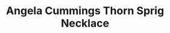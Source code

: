 ---
title: Angela Cummings Thorn Sprig Necklace
description: |
  This lovely arrangement of 36 Akoya Pearls recalls a circlet crown with golden, sculpted tendrils - a collar necklace that frames the face with luminous warmth.
specs: |
  8.75 - 6mm Akoya Cultured Pearls, set in 18K Yellow Gold.
images:
  - image_path: /uploads/angela-cummings-for-assael-thorn-sprig-necklace.png
_category:
order: 3
categories:
  - necklaces
---